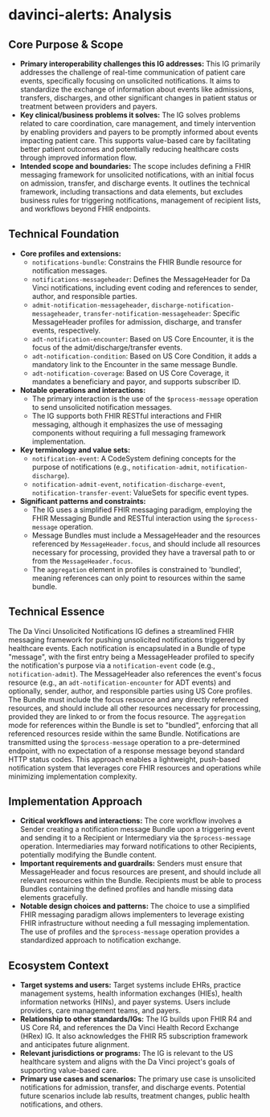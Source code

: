 # davinci-alerts: Analysis

## Core Purpose & Scope

-   **Primary interoperability challenges this IG addresses:** This IG primarily addresses the challenge of real-time communication of patient care events, specifically focusing on unsolicited notifications. It aims to standardize the exchange of information about events like admissions, transfers, discharges, and other significant changes in patient status or treatment between providers and payers.
-   **Key clinical/business problems it solves:** The IG solves problems related to care coordination, care management, and timely intervention by enabling providers and payers to be promptly informed about events impacting patient care. This supports value-based care by facilitating better patient outcomes and potentially reducing healthcare costs through improved information flow.
-   **Intended scope and boundaries:** The scope includes defining a FHIR messaging framework for unsolicited notifications, with an initial focus on admission, transfer, and discharge events. It outlines the technical framework, including transactions and data elements, but excludes business rules for triggering notifications, management of recipient lists, and workflows beyond FHIR endpoints.

## Technical Foundation

-   **Core profiles and extensions:**
    -   `notifications-bundle`: Constrains the FHIR Bundle resource for notification messages.
    -   `notifications-messageheader`: Defines the MessageHeader for Da Vinci notifications, including event coding and references to sender, author, and responsible parties.
    -   `admit-notification-messageheader`, `discharge-notification-messageheader`, `transfer-notification-messageheader`: Specific MessageHeader profiles for admission, discharge, and transfer events, respectively.
    -   `adt-notification-encounter`: Based on US Core Encounter, it is the focus of the admit/discharge/transfer events.
    -   `adt-notification-condition`: Based on US Core Condition, it adds a mandatory link to the Encounter in the same message Bundle.
    -   `adt-notification-coverage`: Based on US Core Coverage, it mandates a beneficiary and payor, and supports subscriber ID.
-   **Notable operations and interactions:**
    -   The primary interaction is the use of the `$process-message` operation to send unsolicited notification messages.
    -   The IG supports both FHIR RESTful interactions and FHIR messaging, although it emphasizes the use of messaging components without requiring a full messaging framework implementation.
-   **Key terminology and value sets:**
    -   `notification-event`: A CodeSystem defining concepts for the purpose of notifications (e.g., `notification-admit`, `notification-discharge`).
    -   `notification-admit-event`, `notification-discharge-event`, `notification-transfer-event`: ValueSets for specific event types.
-   **Significant patterns and constraints:**
    -   The IG uses a simplified FHIR messaging paradigm, employing the FHIR Messaging Bundle and RESTful interaction using the `$process-message` operation.
    -   Message Bundles must include a MessageHeader and the resources referenced by `MessageHeader.focus`, and should include all resources necessary for processing, provided they have a traversal path to or from the `MessageHeader.focus`.
    -   The `aggregation` element in profiles is constrained to 'bundled', meaning references can only point to resources within the same bundle.

## Technical Essence

The Da Vinci Unsolicited Notifications IG defines a streamlined FHIR messaging framework for pushing unsolicited notifications triggered by healthcare events. Each notification is encapsulated in a Bundle of type "message", with the first entry being a MessageHeader profiled to specify the notification's purpose via a `notification-event` code (e.g., `notification-admit`). The MessageHeader also references the event's focus resource (e.g., an `adt-notification-encounter` for ADT events) and optionally, sender, author, and responsible parties using US Core profiles. The Bundle must include the focus resource and any directly referenced resources, and should include all other resources necessary for processing, provided they are linked to or from the focus resource. The `aggregation` mode for references within the Bundle is set to "bundled", enforcing that all referenced resources reside within the same Bundle. Notifications are transmitted using the `$process-message` operation to a pre-determined endpoint, with no expectation of a response message beyond standard HTTP status codes. This approach enables a lightweight, push-based notification system that leverages core FHIR resources and operations while minimizing implementation complexity.

## Implementation Approach

-   **Critical workflows and interactions:** The core workflow involves a Sender creating a notification message Bundle upon a triggering event and sending it to a Recipient or Intermediary via the `$process-message` operation. Intermediaries may forward notifications to other Recipients, potentially modifying the Bundle content.
-   **Important requirements and guardrails:** Senders must ensure that MessageHeader and focus resources are present, and should include all relevant resources within the Bundle. Recipients must be able to process Bundles containing the defined profiles and handle missing data elements gracefully.
-   **Notable design choices and patterns:** The choice to use a simplified FHIR messaging paradigm allows implementers to leverage existing FHIR infrastructure without needing a full messaging implementation. The use of profiles and the `$process-message` operation provides a standardized approach to notification exchange.

## Ecosystem Context

-   **Target systems and users:** Target systems include EHRs, practice management systems, health information exchanges (HIEs), health information networks (HINs), and payer systems. Users include providers, care management teams, and payers.
-   **Relationship to other standards/IGs:** The IG builds upon FHIR R4 and US Core R4, and references the Da Vinci Health Record Exchange (HRex) IG. It also acknowledges the FHIR R5 subscription framework and anticipates future alignment.
-   **Relevant jurisdictions or programs:** The IG is relevant to the US healthcare system and aligns with the Da Vinci project's goals of supporting value-based care.
-   **Primary use cases and scenarios:** The primary use case is unsolicited notifications for admission, transfer, and discharge events. Potential future scenarios include lab results, treatment changes, public health notifications, and others.
